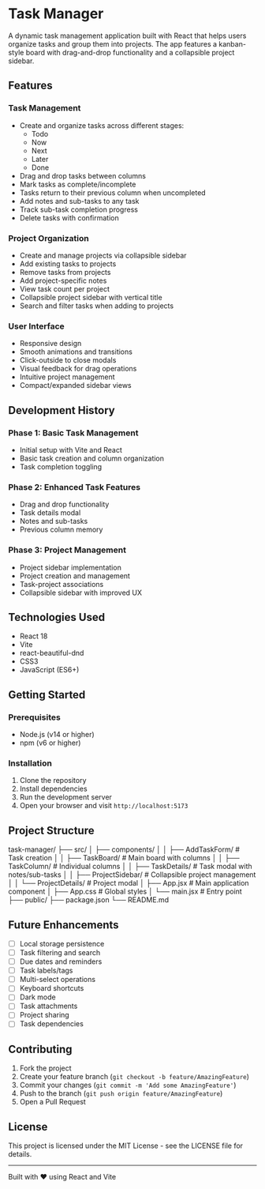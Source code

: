 # Task Manager

A dynamic task management application built with React that helps users organize tasks and group them into projects. The app features a kanban-style board with drag-and-drop functionality and a collapsible project sidebar.

## Features

### Task Management
- Create and organize tasks across different stages:
  - Todo
  - Now
  - Next
  - Later
  - Done
- Drag and drop tasks between columns
- Mark tasks as complete/incomplete
- Tasks return to their previous column when uncompleted
- Add notes and sub-tasks to any task
- Track sub-task completion progress
- Delete tasks with confirmation

### Project Organization
- Create and manage projects via collapsible sidebar
- Add existing tasks to projects
- Remove tasks from projects
- Add project-specific notes
- View task count per project
- Collapsible project sidebar with vertical title
- Search and filter tasks when adding to projects

### User Interface
- Responsive design
- Smooth animations and transitions
- Click-outside to close modals
- Visual feedback for drag operations
- Intuitive project management
- Compact/expanded sidebar views

## Development History

### Phase 1: Basic Task Management
- Initial setup with Vite and React
- Basic task creation and column organization
- Task completion toggling

### Phase 2: Enhanced Task Features
- Drag and drop functionality
- Task details modal
- Notes and sub-tasks
- Previous column memory

### Phase 3: Project Management
- Project sidebar implementation
- Project creation and management
- Task-project associations
- Collapsible sidebar with improved UX

## Technologies Used

- React 18
- Vite
- react-beautiful-dnd
- CSS3
- JavaScript (ES6+)

## Getting Started

### Prerequisites
- Node.js (v14 or higher)
- npm (v6 or higher)

### Installation
1. Clone the repository
2. Install dependencies
3. Run the development server
4. Open your browser and visit `http://localhost:5173`

## Project Structure
task-manager/
├── src/
│ ├── components/
│ │ ├── AddTaskForm/ # Task creation
│ │ ├── TaskBoard/ # Main board with columns
│ │ ├── TaskColumn/ # Individual columns
│ │ ├── TaskDetails/ # Task modal with notes/sub-tasks
│ │ ├── ProjectSidebar/ # Collapsible project management
│ │ └── ProjectDetails/ # Project modal
│ ├── App.jsx # Main application component
│ ├── App.css # Global styles
│ └── main.jsx # Entry point
├── public/
├── package.json
└── README.md


## Future Enhancements

- [ ] Local storage persistence
- [ ] Task filtering and search
- [ ] Due dates and reminders
- [ ] Task labels/tags
- [ ] Multi-select operations
- [ ] Keyboard shortcuts
- [ ] Dark mode
- [ ] Task attachments
- [ ] Project sharing
- [ ] Task dependencies

## Contributing

1. Fork the project
2. Create your feature branch (`git checkout -b feature/AmazingFeature`)
3. Commit your changes (`git commit -m 'Add some AmazingFeature'`)
4. Push to the branch (`git push origin feature/AmazingFeature`)
5. Open a Pull Request

## License

This project is licensed under the MIT License - see the LICENSE file for details.

---
Built with ❤️ using React and Vite